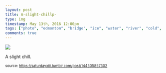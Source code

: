 ```yaml
---
layout: post
title: A-slight-chillp-
type: img
timestamp: May 13th, 2016 12:00pm
tags: ["photo", "edmonton", "bridge", "ice", "water", "river", "cold", "photography"]
comments: true
---
```

<img src="https://saturdayxiii.github.io/media/144305857302.jpg"/>

A slight chill.
 
  
<small>source: https://saturdayxiii.tumblr.com/post/144305857302</small>